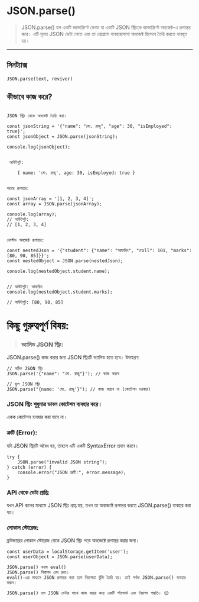 # JSON.parse()
>JSON.parse() হল একটি জাভাস্ক্রিপ্ট মেথড যা একটি JSON স্ট্রিংকে জাভাস্ক্রিপ্ট অবজেক্ট-এ রূপান্তর করে। এটি মূলত JSON ডেটা পেতে এবং তা প্রোগ্রামে ব্যবহারযোগ্য অবজেক্ট হিসেবে তৈরি করতে ব্যবহৃত হয়।

---

## সিনট্যাক্স
```
JSON.parse(text, reviver)

```
## কীভাবে কাজ করে?

```

JSON স্ট্রিং থেকে অবজেক্ট তৈরি করা: 

const jsonString = '{"name": "মো. রাজু", "age": 30, "isEmployed": true}';
const jsonObject = JSON.parse(jsonString);

console.log(jsonObject);


 আউটপুট:
 
    { name: 'মো. রাজু', age: 30, isEmployed: true }

```


```

অ্যারে রূপান্তর:

const jsonArray = '[1, 2, 3, 4]';
const array = JSON.parse(jsonArray);

console.log(array);
// আউটপুট:
// [1, 2, 3, 4]

```


```

নেস্টেড অবজেক্ট রূপান্তর:

const nestedJson = '{"student": {"name": "আফরিন", "roll": 101, "marks": [80, 90, 85]}}';
const nestedObject = JSON.parse(nestedJson);

console.log(nestedObject.student.name); 


// আউটপুট: আফরিন
console.log(nestedObject.student.marks); 

// আউটপুট: [80, 90, 85]

```


# কিছু গুরুত্বপূর্ণ বিষয়: 

> ### ভ্যালিড JSON স্ট্রিং:
JSON.parse() কাজ করার জন্য JSON স্ট্রিংটি ভ্যালিড হতে হবে। উদাহরণ:
```
// সঠিক JSON স্ট্রিং
JSON.parse('{"name": "মো. রাজু"}'); // কাজ করবে

// ভুল JSON স্ট্রিং
JSON.parse("{name: 'মো. রাজু'}"); // কাজ করবে না (কোটেশন দরকার)

```
### JSON স্ট্রিং শুধুমাত্র ডাবল কোটেশন ব্যবহার করে।
একক কোটেশন ব্যবহার করা যাবে না।


### ত্রুটি (Error):
যদি JSON স্ট্রিংটি অবৈধ হয়, তাহলে এটি একটি SyntaxError প্রদান করবে।

```
try {
    JSON.parse("invalid JSON string");
} catch (error) {
    console.error("JSON ত্রুটি:", error.message);
}

```
### API থেকে ডেটা প্রাপ্তি:
যখন API কলের মাধ্যমে JSON স্ট্রিং প্রাপ্ত হয়, তখন তা অবজেক্টে রূপান্তর করতে JSON.parse() ব্যবহার করা হয়।

### লোকাল স্টোরেজ:
ব্রাউজারের লোকাল স্টোরেজ থেকে JSON স্ট্রিং পড়ে অবজেক্টে রূপান্তর করার জন্য।

```
const userData = localStorage.getItem('user');
const userObject = JSON.parse(userData);

```

```
JSON.parse() বনাম eval()
JSON.parse() নিরাপদ এবং দ্রুত।
eval()-এর মাধ্যমে JSON রূপান্তর করা হলে নিরাপত্তা ঝুঁকি তৈরি হয়। তাই সর্বদা JSON.parse() ব্যবহার করুন।

JSON.parse() হল JSON ডেটার সাথে কাজ করার জন্য একটি স্ট্যান্ডার্ড এবং নিরাপদ পদ্ধতি। 😊
```
